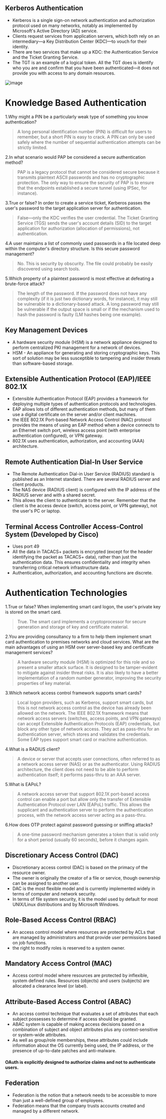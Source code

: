 
## Kerberos Authentication

 - Kerberos is a single sign-on network authentication and authorization protocol used on many networks, notably as implemented by Microsoft's Active Directory (AD) service.
 - Clients request services from application servers, which both rely on an intermediary—a Key Distribution Center (KDC)—to vouch for their identity. 
 - There are two services that make up a KDC: the Authentication Service and the Ticket Granting Service. 
 - The TGT is an example of a logical token. All the TGT does is identify who you are and confirm that you have been authenticated—it does not provide you with access to any domain resources.

![image](https://user-images.githubusercontent.com/63236771/125780482-c68c858b-98eb-48fd-8ddc-1e30ae50dd25.png)

# Knowledge Based Authentication

1.Why might a PIN be a particularly weak type of something you know authentication?
 > A long personal identification number (PIN) is difficult for users to remember, but a short PIN is easy to crack. A PIN can only be used safely where the number of sequential authentication attempts can be strictly limited.

2.In what scenario would PAP be considered a secure authentication method?
 > PAP is a legacy protocol that cannot be considered secure because it transmits plaintext ASCII passwords and has no cryptographic protection. The only way to ensure the security of PAP is to ensure that the endpoints established a secure tunnel (using IPSec, for instance).

3.True or false? In order to create a service ticket, Kerberos passes the user's password to the target application server for authentication.
 > False—only the KDC verifies the user credential. The Ticket Granting Service (TGS) sends the user's account details (SID) to the target application for authorization (allocation of permissions), not authentication.

4.A user maintains a list of commonly used passwords in a file located deep within the computer's directory structure. Is this secure password management?
 > No. This is security by obscurity. The file could probably be easily discovered using search tools.

5.Which property of a plaintext password is most effective at defeating a brute-force attack?
 > The length of the password. If the password does not have any complexity (if it is just two dictionary words, for instance), it may still be vulnerable to a dictionary-based attack. A long password may still be vulnerable if the output space is small or if the mechanism used to hash the password is faulty (LM hashes being one example).


## Key Management Devices

 - A hardware security module (HSM) is a network appliance designed to perform centralized PKI management for a network of devices. 
 - HSM - An appliance for generating and storing cryptographic keys. This sort of solution may be less susceptible to tampering and insider threats than software-based storage.

## Extensible Authentication Protocol (EAP)/IEEE 802.1X

 -  Extensible Authentication Protocol (EAP) provides a framework for deploying multiple types of authentication protocols and technologies. 
 -  EAP allows lots of different authentication methods, but many of them use a digital certificate on the server and/or client 
machines.
 - the IEEE 802.1X Port-based Network Access Control (NAC) protocol provides the means of using an EAP method when a device connects to an Ethernet switch port, wireless access point (with enterprise authentication configured), or VPN gateway. 
 - 802.1X uses authentication, authorization, and accounting (AAA) architecture.

## Remote Authentication Dial-In User Service

 - The Remote Authentication Dial-in User Service (RADIUS) standard is published as an Internet standard. There are several RADIUS server and client products.
 - The NAS device (RADIUS client) is configured with the IP address of the RADIUS server and with a shared secret. 
 - This allows the client to authenticate to the server. Remember that the client is the access device (switch, access point, or VPN gateway), not the user's PC or laptop.

## Terminal Access Controller Access-Control System (Developed by Cisco)

 - Uses port 49
 - All the data in TACACS+ packets is encrypted (except for the header identifying the packet as TACACS+ data), rather than just the authentication data. This ensures confidentiality and integrity when transferring critical network infrastructure data.
 - Authentication, authorization, and accounting functions are discrete.

# Authentication Technologies

1.True or false? When implementing smart card logon, the user's private key is stored on the smart card.
 > True. The smart card implements a cryptoprocessor for secure generation and storage of key and certificate material.

2.You are providing consultancy to a firm to help them implement smart card authentication to premises networks and cloud services. What are the main advantages of using an HSM over server-based key and certificate management services?
 > A hardware security module (HSM) is optimized for this role and so present a smaller attack surface. It is designed to be tamper-evident to mitigate against insider threat risks. It is also likely to have a better implementation of a random number generator, improving the security properties of key material.

3.Which network access control framework supports smart cards?
 > Local logon providers, such as Kerberos, support smart cards, but this is not network access control as the device has already been allowed on the network. The IEEE 802.1X framework means that network access servers (switches, access points, and VPN gateways) can accept Extensible Authentication Protocols (EAP) credentials, but block any other type of network access. They act as pass-thru for an authentication server, which stores and validates the credentials. Some EAP types support smart card or machine authentication.

4.What is a RADIUS client?
 > A device or server that accepts user connections, often referred to as a network access server (NAS) or as the authenticator. Using RADIUS architecture, the client does not need to be able to perform authentication itself; it performs pass-thru to an AAA server.

5.What is EAPoL?
 > A network access server that support 802.1X port-based access control can enable a port but allow only the transfer of Extensible Authentication Protocol over LAN (EAPoL) traffic. This allows the supplicant and authentication server to perform the authentication process, with the network access server acting as a pass-thru.

6.How does OTP protect against password guessing or sniffing attacks?
 > A one-time password mechanism generates a token that is valid only for a short period (usually 60 seconds), before it changes again.

## Discretionary Access Control (DAC)

 - Discretionary access control (DAC) is based on the primacy of the resource owner. 
 - The owner is originally the creator of a file or service, though ownership can be assigned to another user.
 - DAC is the most flexible model and is currently implemented widely in terms of computer and network security. 
 - In terms of file system security, it is the model used by default for most UNIX/Linux distributions and by Microsoft Windows.

## Role-Based Access Control (RBAC)

 - An access control model where resources are protected by ACLs that are managed by administrators and that provide user permissions based on job functions.
 - the right to modify roles is reserved to a system owner.

## Mandatory Access Control (MAC)

 - Access control model where resources are protected by inflexible, system defined rules. Resources (objects) and users (subjects) are allocated a clearance level (or label).
 
## Attribute-Based Access Control (ABAC)

 - An access control technique that evaluates a set of attributes that each subject possesses to determine if access should be granted.
 -  ABAC system is capable of making access decisions based on a combination of subject and object attributes plus any context-sensitive or system-wide attributes.
 -  As well as group/role memberships, these attributes could include information about the OS currently being used, the IP address, or the presence of up-to-date patches and anti-malware.

#### OAuth is explicitly designed to authorize claims and not to authenticate users.

## Federation
 - Federation is the notion that a network needs to be accessible to more than just a well-defined group of employees.
 - Federation means that the company trusts accounts created and managed by a different network.
